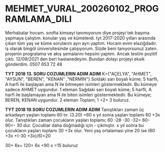 # MEHMET_VURAL_200260102_PROGRAMLAMA_DILI
Merhabalar hocam. sınıfta kimseyi tanımıyorum diye projeyi tek başıma yapmaya çalıştım.
konular yaş ve kümelerdi. tyt 2017-2020 yılları arasında çıkan tüm yaş ve küme sorularını ayrı ayrı yaptım.
Hocam evim elazığdadır. iş olarak bingöl üniversitesinde çalışıyorum.
Sizde beni tanıyorsunuz zaten. projenin progralama ve akış şemalarını hepsini yaptım.
Ancak testim pozitif çıktı. 12/09/2021 den beri hastanedeyim. Bundan dolayı projeyi eksik gönderdim.
0507 653 72 48



**TYT 2018 13. SORU COZUMLERIN ADIM ADIM**
 K={"AÇELYA", "AHMET", "AYSUN", "BEREN", "KENAN" ,"NERMİN"}
Soldaki sarı boyalı küme;
5 harfli, A harfi ile başlayan ama N ile bitmeyen
isimleri göstermektedir. Bu kümeye sadece
AHMET uygundur. 1 eleman
Sağdaki sarı boyalı küme;
5 harfli, A harfi ile başlamayan  ama N ile biten
isimleri göstermektedir. Bu kümeye;
BEREN, KENAN uygundur. 2 eleman
Toplam; 1 +2= 3 buluruz.

**TYT 2018 19.SORU COZUMLERIN ADIM ADIM**
Tanıştıkları zaman üç arkadaşın yaşları toplamı 60
tır. (3.20) =60
x yıl sonra yaşları toplamı 60 +3x olur.
Tanıştıkları zaman çocukların yaşları toplamı;
60 -28 -30 -32= 60- 90=- 30 dur.
Çocuklar daha doğmadığı için - çıkmıştır.
x yıl sonra bu çocukların yaşları toplamı 30 +3x
olur.
Yeni yaş ortalaması yine 20 ise
(60 +3x +(-30 +3x)/6)=20 

30+ 6x= 120= 6x +90 
x =15 buluruz

 
